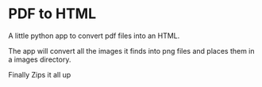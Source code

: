 # PDF to HTML

A little python app to convert pdf files into an HTML.

The app will convert all the images it finds into png files and places them in a images directory.

Finally Zips it all up
